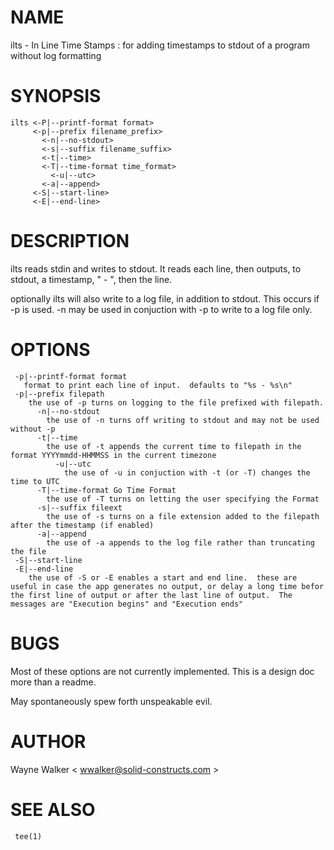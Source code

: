 # NAME

ilts - In Line Time Stamps : for adding timestamps to stdout of a program without log formatting

# SYNOPSIS

    ilts <-P|--printf-format format>
         <-p|--prefix filename_prefix>
           <-n|--no-stdout>
           <-s|--suffix filename_suffix>
           <-t|--time>
           <-T|--time-format time_format>
             <-u|--utc>
           <-a|--append>
         <-S|--start-line>
         <-E|--end-line>

# DESCRIPTION

ilts reads stdin and writes to stdout.  It reads each line, then outputs, to stdout, a timestamp, " - ", then the line.

optionally ilts will also write to a log file, in addition to stdout. This occurs if -p is used.  -n may be used in conjuction with -p to write to a log file only.


# OPTIONS

     -p|--printf-format format
       format to print each line of input.  defaults to "%s - %s\n"
     -p|--prefix filepath
        the use of -p turns on logging to the file prefixed with filepath.
          -n|--no-stdout
            the use of -n turns off writing to stdout and may not be used without -p
          -t|--time
            the use of -t appends the current time to filepath in the format YYYYmmdd-HHMMSS in the current timezone
              -u|--utc
                the use of -u in conjuction with -t (or -T) changes the time to UTC
          -T|--time-format Go Time Format
            the use of -T turns on letting the user specifying the Format
          -s|--suffix fileext
            the use of -s turns on a file extension added to the filepath after the timestamp (if enabled)
          -a|--append
            the use of -a appends to the log file rather than truncating the file
     -S|--start-line
     -E|--end-line
        the use of -S or -E enables a start and end line.  these are useful in case the app generates no output, or delay a long time befor the first line of output or after the last line of output.  The messages are "Execution begins" and "Execution ends"

# BUGS

Most of these options are not currently implemented.  This is a design doc more than a readme.

May spontaneously spew forth unspeakable evil.

# AUTHOR

Wayne Walker < wwalker@solid-constructs.com >

# SEE ALSO

     tee(1)
